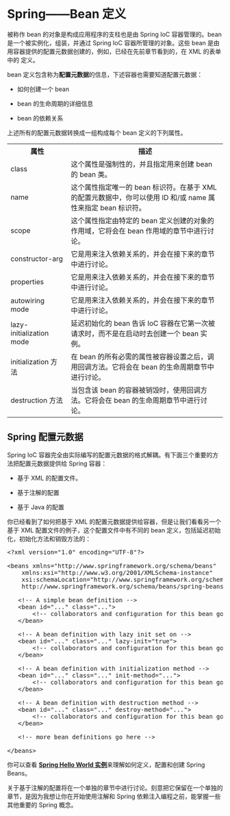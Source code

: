# Spring——Bean 定义 

被称作 bean 的对象是构成应用程序的支柱也是由 Spring IoC 容器管理的。bean 是一个被实例化，组装，并通过 Spring IoC 容器所管理的对象。这些 bean 是由用容器提供的配置元数据创建的，例如，已经在先前章节看到的，在 XML 的表单中的 <bean/> 定义。 

bean 定义包含称为**配置元数据**的信息，下述容器也需要知道配置元数据：

- 如何创建一个 bean

- bean 的生命周期的详细信息

- bean 的依赖关系

上述所有的配置元数据转换成一组构成每个 bean 定义的下列属性。

<table class="table table-bordered">
<tr><th class="thirtypct">属性</th><th>描述</th></tr>
<tr><td>class</td><td>这个属性是强制性的，并且指定用来创建 bean 的 bean 类。</td></tr>
<tr><td>name</td><td>这个属性指定唯一的 bean 标识符。在基于 XML 的配置元数据中，你可以使用 ID 和/或 name 属性来指定 bean 标识符。</td></tr>
<tr><td>scope</td><td>这个属性指定由特定的 bean 定义创建的对象的作用域，它将会在 bean 作用域的章节中进行讨论。</td></tr>
<tr><td style="width:28%;">constructor-arg</td><td>它是用来注入依赖关系的，并会在接下来的章节中进行讨论。</td></tr>
<tr><td>properties</td><td>它是用来注入依赖关系的，并会在接下来的章节中进行讨论。</td></tr>
<tr><td>autowiring mode</td><td>它是用来注入依赖关系的，并会在接下来的章节中进行讨论。</td></tr>
<tr><td>lazy-initialization mode</td><td>延迟初始化的 bean 告诉 IoC 容器在它第一次被请求时，而不是在启动时去创建一个 bean 实例。</td></tr>
<tr><td>initialization 方法</td><td>在 bean 的所有必需的属性被容器设置之后，调用回调方法。它将会在 bean 的生命周期章节中进行讨论。</td></tr>
<tr><td>destruction 方法</td><td>当包含该 bean 的容器被销毁时，使用回调方法。它将会在 bean 的生命周期章节中进行讨论。</td></tr>
</table>


## Spring 配置元数据 

Spring IoC 容器完全由实际编写的配置元数据的格式解耦。有下面三个重要的方法把配置元数据提供给 Spring 容器： 

- 基于 XML 的配置文件。

- 基于注解的配置

- 基于 Java 的配置 

你已经看到了如何把基于 XML 的配置元数据提供给容器，但是让我们看看另一个基于 XML 配置文件的例子，这个配置文件中有不同的 bean 定义，包括延迟初始化，初始化方法和销毁方法的：

<pre class="prettyprint notranslate">
&lt;?xml version="1.0" encoding="UTF-8"?&gt;

&lt;beans xmlns="http://www.springframework.org/schema/beans"
    xmlns:xsi="http://www.w3.org/2001/XMLSchema-instance"
    xsi:schemaLocation="http://www.springframework.org/schema/beans
    http://www.springframework.org/schema/beans/spring-beans-3.0.xsd"&gt;

   &lt;!-- A simple bean definition --&gt;
   &lt;bean id="..." class="..."&gt;
       &lt;!-- collaborators and configuration for this bean go here --&gt;
   &lt;/bean&gt;

   &lt;!-- A bean definition with lazy init set on --&gt;
   &lt;bean id="..." class="..." lazy-init="true"&gt;
       &lt;!-- collaborators and configuration for this bean go here --&gt;
   &lt;/bean&gt;

   &lt;!-- A bean definition with initialization method --&gt;
   &lt;bean id="..." class="..." init-method="..."&gt;
       &lt;!-- collaborators and configuration for this bean go here --&gt;
   &lt;/bean&gt;

   &lt;!-- A bean definition with destruction method --&gt;
   &lt;bean id="..." class="..." destroy-method="..."&gt;
       &lt;!-- collaborators and configuration for this bean go here --&gt;
   &lt;/bean&gt;

   &lt;!-- more bean definitions go here --&gt;

&lt;/beans&gt;
</pre> 


你可以查看 [**Spring Hello World 实例**](http://www.tutorialspoint.com/spring/spring_hello_world_example.htm)来理解如何定义，配置和创建 Spring Beans。

关于基于注解的配置将在一个单独的章节中进行讨论。刻意把它保留在一个单独的章节，是因为我想让你在开始使用注解和 Spring 依赖注入编程之前，能掌握一些其他重要的 Spring 概念。
